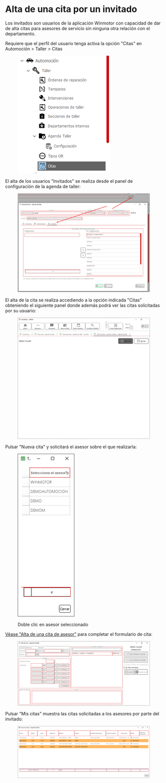 # Alta de una cita por un invitado

Los invitados son usuarios de la aplicación Winmotor con capacidad de dar de alta citas para asesores de servicio sin ninguna otra relación con el departamento.&#x20;

Requiere que el perfil del usuario tenga activa la opción "Citas" en Automoción > Taller > Citas

<figure><img src="../../../../.gitbook/assets/imagen (34) (2).png" alt=""><figcaption></figcaption></figure>

El alta de los usuarios "Invitados" se realiza desde el panel de configuración de la agenda de taller:

<figure><img src="../../../../.gitbook/assets/imagen (39) (2) (1).png" alt=""><figcaption></figcaption></figure>

El alta de la cita se realiza accediendo a la opción indicada "Citas" obteniendo el siguiente panel donde además podrá ver las citas solicitadas por su usuario:

<figure><img src="../../../../.gitbook/assets/imagen (36) (2).png" alt=""><figcaption></figcaption></figure>

Pulsar "Nueva cita" y solicitará el asesor sobre el que realizarla:

<figure><img src="../../../../.gitbook/assets/imagen (38) (2).png" alt=""><figcaption><p>Doble clic en asesor seleccionado</p></figcaption></figure>

[Véase "Alta de una cita de asesor"](alta-de-una-cita-de-asesor.md) para completar el formulario de cita:

<figure><img src="../../../../.gitbook/assets/imagen (37) (2).png" alt=""><figcaption></figcaption></figure>

Pulsar "Mis citas" muestra las citas solicitadas a los asesores por parte del invitado:

<figure><img src="../../../../.gitbook/assets/imagen (35) (2).png" alt=""><figcaption></figcaption></figure>
